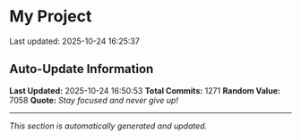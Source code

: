 # My Project


Last updated: 2025-10-24 16:25:37






























































































































































































































































































































































































































































































































































































































































































































































































































































































































































































































































































































































































































































































































































































































































































































































































































































































































## Auto-Update Information

**Last Updated:** 2025-10-24 16:50:53
**Total Commits:** 1271
**Random Value:** 7058
**Quote:** _Stay focused and never give up!_

---
_This section is automatically generated and updated._
